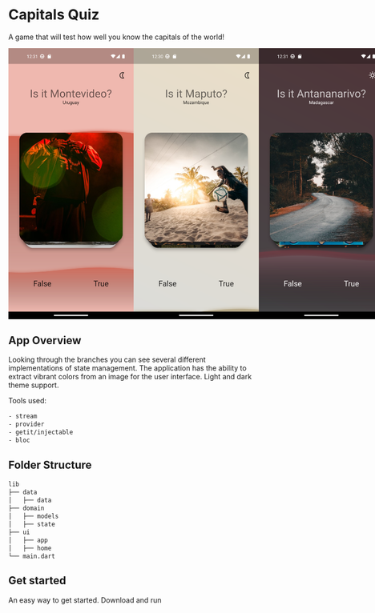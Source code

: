 # Capitals Quiz
A game that will test how well you know the capitals of the world!


<div style="display: flex">
<img src="./templates/capital1_ss.png" width="250">
<img src="./templates/capital2_ss.png" width="250">
<img src="./templates/capital3_ss.png" width="250">
</div>

## App Overview

Looking through the branches you can see several different implementations of state management.
The application has the ability to extract vibrant colors from an image for the user interface.
Light and dark theme support.

Tools used:

    - stream
    - provider
    - getit/injectable
    - bloc

## Folder Structure

    lib
    ├── data
    │   ├── data
    ├── domain
    │   ├── models
    │   ├── state    
    ├── ui
    │   ├── app
    │   ├── home
    └── main.dart

## Get started

An easy way to get started. 
Download and run
